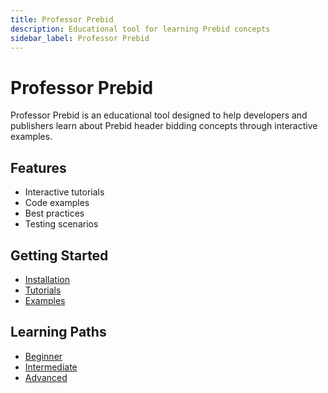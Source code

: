 ```yaml
---
title: Professor Prebid
description: Educational tool for learning Prebid concepts
sidebar_label: Professor Prebid
---
```


# Professor Prebid

Professor Prebid is an educational tool designed to help developers and publishers learn about Prebid header bidding concepts through interactive examples.

## Features

- Interactive tutorials
- Code examples
- Best practices
- Testing scenarios

## Getting Started

- [Installation](./installation.md)
- [Tutorials](./tutorials.md)
- [Examples](./examples.md)

## Learning Paths

- [Beginner](./beginner.md)
- [Intermediate](./intermediate.md)
- [Advanced](./advanced.md)
